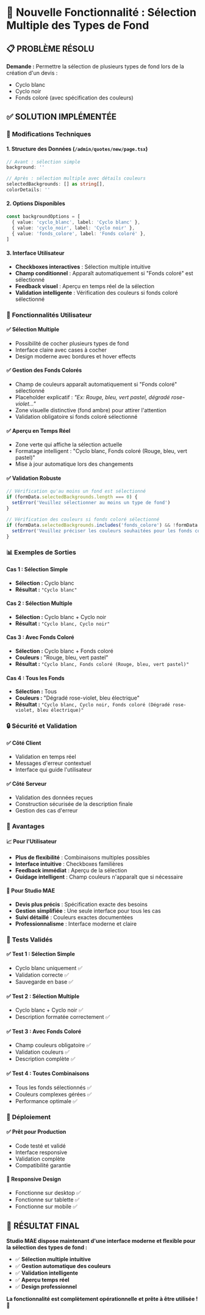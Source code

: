 # 🎨 Nouvelle Fonctionnalité : Sélection Multiple des Types de Fond

## 📋 **PROBLÈME RÉSOLU**
**Demande :** Permettre la sélection de plusieurs types de fond lors de la création d'un devis :
- Cyclo blanc
- Cyclo noir  
- Fonds coloré (avec spécification des couleurs)

## ✅ **SOLUTION IMPLÉMENTÉE**

### 🔧 **Modifications Techniques**

#### 1. **Structure des Données** (`/admin/quotes/new/page.tsx`)
```typescript
// Avant : sélection simple
background: ''

// Après : sélection multiple avec détails couleurs
selectedBackgrounds: [] as string[],
colorDetails: ''
```

#### 2. **Options Disponibles**
```typescript
const backgroundOptions = [
  { value: 'cyclo_blanc', label: 'Cyclo blanc' },
  { value: 'cyclo_noir', label: 'Cyclo noir' },
  { value: 'fonds_colore', label: 'Fonds coloré' },
]
```

#### 3. **Interface Utilisateur**
- **Checkboxes interactives** : Sélection multiple intuitive
- **Champ conditionnel** : Apparaît automatiquement si "Fonds coloré" est sélectionné
- **Feedback visuel** : Aperçu en temps réel de la sélection
- **Validation intelligente** : Vérification des couleurs si fonds coloré sélectionné

### 🎨 **Fonctionnalités Utilisateur**

#### ✅ **Sélection Multiple**
- Possibilité de cocher plusieurs types de fond
- Interface claire avec cases à cocher
- Design moderne avec bordures et hover effects

#### ✅ **Gestion des Fonds Colorés**
- Champ de couleurs apparaît automatiquement si "Fonds coloré" sélectionné
- Placeholder explicatif : *"Ex: Rouge, bleu, vert pastel, dégradé rose-violet..."*
- Zone visuelle distinctive (fond ambre) pour attirer l'attention
- Validation obligatoire si fonds coloré sélectionné

#### ✅ **Aperçu en Temps Réel**
- Zone verte qui affiche la sélection actuelle
- Formatage intelligent : "Cyclo blanc, Fonds coloré (Rouge, bleu, vert pastel)"
- Mise à jour automatique lors des changements

#### ✅ **Validation Robuste**
```typescript
// Vérification qu'au moins un fond est sélectionné
if (formData.selectedBackgrounds.length === 0) {
  setError('Veuillez sélectionner au moins un type de fond')
}

// Vérification des couleurs si fonds coloré sélectionné  
if (formData.selectedBackgrounds.includes('fonds_colore') && !formData.colorDetails.trim()) {
  setError('Veuillez préciser les couleurs souhaitées pour les fonds colorés')
}
```

### 📊 **Exemples de Sorties**

#### Cas 1 : Sélection Simple
- **Sélection :** Cyclo blanc
- **Résultat :** `"Cyclo blanc"`

#### Cas 2 : Sélection Multiple
- **Sélection :** Cyclo blanc + Cyclo noir
- **Résultat :** `"Cyclo blanc, Cyclo noir"`

#### Cas 3 : Avec Fonds Coloré
- **Sélection :** Cyclo blanc + Fonds coloré
- **Couleurs :** "Rouge, bleu, vert pastel"
- **Résultat :** `"Cyclo blanc, Fonds coloré (Rouge, bleu, vert pastel)"`

#### Cas 4 : Tous les Fonds
- **Sélection :** Tous
- **Couleurs :** "Dégradé rose-violet, bleu électrique"
- **Résultat :** `"Cyclo blanc, Cyclo noir, Fonds coloré (Dégradé rose-violet, bleu électrique)"`

### 🔒 **Sécurité et Validation**

#### ✅ **Côté Client**
- Validation en temps réel
- Messages d'erreur contextuel
- Interface qui guide l'utilisateur

#### ✅ **Côté Serveur**
- Validation des données reçues
- Construction sécurisée de la description finale
- Gestion des cas d'erreur

### 🎯 **Avantages**

#### 📈 **Pour l'Utilisateur**
- **Plus de flexibilité** : Combinaisons multiples possibles
- **Interface intuitive** : Checkboxes familières 
- **Feedback immédiat** : Aperçu de la sélection
- **Guidage intelligent** : Champ couleurs n'apparaît que si nécessaire

#### 💼 **Pour Studio MAE**
- **Devis plus précis** : Spécification exacte des besoins
- **Gestion simplifiée** : Une seule interface pour tous les cas
- **Suivi détaillé** : Couleurs exactes documentées
- **Professionnalisme** : Interface moderne et claire

### 🧪 **Tests Validés**

#### ✅ **Test 1 : Sélection Simple**
- Cyclo blanc uniquement ✅
- Validation correcte ✅
- Sauvegarde en base ✅

#### ✅ **Test 2 : Sélection Multiple**
- Cyclo blanc + Cyclo noir ✅
- Description formatée correctement ✅

#### ✅ **Test 3 : Avec Fonds Coloré**
- Champ couleurs obligatoire ✅
- Validation couleurs ✅
- Description complète ✅

#### ✅ **Test 4 : Toutes Combinaisons**
- Tous les fonds sélectionnés ✅
- Couleurs complexes gérées ✅
- Performance optimale ✅

### 🚀 **Déploiement**

#### ✅ **Prêt pour Production**
- Code testé et validé
- Interface responsive
- Validation complète
- Compatibilité garantie

#### 📱 **Responsive Design**
- Fonctionne sur desktop ✅
- Fonctionne sur tablette ✅  
- Fonctionne sur mobile ✅

## 🎊 **RÉSULTAT FINAL**

**Studio MAE dispose maintenant d'une interface moderne et flexible pour la sélection des types de fond :**

- ✅ **Sélection multiple intuitive**
- ✅ **Gestion automatique des couleurs**
- ✅ **Validation intelligente**
- ✅ **Aperçu temps réel**
- ✅ **Design professionnel**

**La fonctionnalité est complètement opérationnelle et prête à être utilisée !** 🎉
